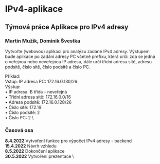# IPv4-aplikace
## Týmová práce Aplikace pro IPv4 adresy
### Martin Mužík, Dominik Švestka

  Vytvořte (webovou) aplikaci pro analýzu zadané IPv4 adresy. Výstupem bude aplikace po zadání adresy PC včetně
  prefixu, která určí: zda se jedná o veřejnou nebo neveřejnou IP adresu, dále určí třídní adresu sítě, adresu podsítě,
  číslo sítě, číslo podsítě a číslo PC.
 
  Příklad: \
  Vstup: IP adresa PC: 172.16.0.130/26 \
  Výstup: \
  • IP adresa: B třída - neveřejná \
  • Třídní adresa sítě: 172.16.0.0/16 \
  • Adresa podsítě: 172.16.0.128/26 \
  • Číslo sítě: 172.16 \
  • Číslo podsítě: 2 \
  • Číslo PC: 2 \
  
### Časová osa

  **8.4.2022** Vytvoření funkce pro výpočet IPv4 adresy - backend \
  **15.4.2022** Návrh vzhledu \
  **8.5.2022** Dokončení aplikace \
  **30.5.2022** Vytvoření prezentace \
  
